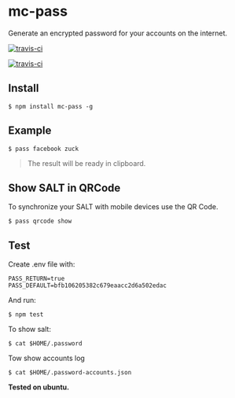 # mc-pass

Generate an encrypted password for your accounts on the internet.

[![travis-ci](https://travis-ci.org/paulomcnally/mc-pass.svg)](https://travis-ci.org/paulomcnally/mc-pass)

[![travis-ci](https://nodei.co/npm/mc-pass.png)](https://www.npmjs.com/package/mc-pass)

## Install

    $ npm install mc-pass -g

## Example

    $ pass facebook zuck

> The result will be ready in clipboard.

## Show SALT in QRCode

To synchronize your SALT with mobile devices use the QR Code.

    $ pass qrcode show

## Test

Create .env file with:

    PASS_RETURN=true
    PASS_DEFAULT=bfb106205382c679eaacc2d6a502edac

And run:

    $ npm test

To show salt:

    $ cat $HOME/.password

Tow show accounts log

    $ cat $HOME/.password-accounts.json

**Tested on ubuntu.**
